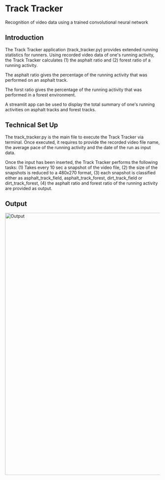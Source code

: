 # Track Tracker
Recognition of video data using a trained convolutional neural network

## Introduction

The Track Tracker application (track_tracker.py) provides extended running statistics for runners. Using recorded video data of one's running activity, the Track Tracker calculates (1) the asphalt ratio and (2) forest ratio of a running activity.

The asphalt ratio gives the percentage of the running activity that was performed on an asphalt track.

The forst ratio gives the percentage of the running activity that was performed in a forest environment. 

A streamlit app can be used to display the total summary of one's running activities on asphalt tracks and forest tracks.

## Technical Set Up

The track_tracker.py is the main file to execute the Track Tracker via terminal. Once executed, it requires to provide the recorded video file name, the average pace of the running activity and the date of the run as input data.

Once the input has been inserted, the Track Tracker performs the following tasks:
(1) Takes every 10 sec a snapshot of the video file,
(2) the size of the snapshots is reduced to a 480x270 format,
(3) each snapshot is classified either as asphalt_track_field, asphalt_track_forest, dirt_track_field or dirt_track_forest,
(4) the asphalt ratio and forest ratio of the running activity are provided as output.

## Output



<img width="852" alt="Output" src="https://user-images.githubusercontent.com/32552374/198860510-3e867ccb-7800-47c2-8664-62c852de107e.png">
